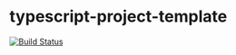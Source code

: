 # typescript-project-template

[![Build Status](https://travis-ci.org/stephenvector/typescript-project-template.svg?branch=master)](https://travis-ci.org/stephenvector/typescript-project-template)
